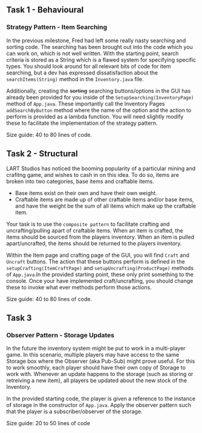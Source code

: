 ## Task 1 - Behavioural

### Strategy Pattern - Item Searching
In the previous milestone, Fred had left some really nasty searching and sorting code. The searching has been brought out into the code which you can work on, which is not well written. With the starting point, search criteria is stored as a String which is a flawed system for specifying specific types. You should look around for all relevant bits of code for item searching, but a dev has expressed dissatisfaction about the `searchItems(String)` method in the `Inventory.java` file.

Additionally, creating the <s>sorting</s> searching buttons/options in the GUI has already been provided for you inside of the `SetupSearching(InventoryPage)` method of `App.java`. These importantly call the Inventory Pages `addSearchByButton` method where the name of the option and the action to perform is provided as a lambda function. You will need slightly modify these to facilitate the implementation of the strategy pattern.

Size guide: 40 to 80 lines of code.


## Task 2 - Structural
LART Studios has noticed the booming popularity of a particular mining and crafitng game, and wishes to cash in on this idea. To do so, items are broken into two categories, base items and craftable items.  

* Base items exist on their own and have their own weight.  
* Craftable items are made up of other craftable items and/or base items, and have the weight be the sum of all items which make up the craftable item.

Your task is to use the `composite pattern` to facilitate crafting and uncrafting/pulling apart of craftable items. When an item is crafted, the items should be sourced from the players inventory. When an item is pulled apart/uncrafted, the items should be returned to the players inventory.

Within the Item page and crafting page of the GUI, you will find `Craft` and `Uncraft` buttons. The action that these buttons perform is defined in the `setupCrafting(ItemCraftPage)` and `setupUncrafting(ProductPage)` methods of `App.java`.In the provided starting point, these only print something to the console. Once your have implemented craft/uncrafting, you should change these to invoke what ever methods perform those actions.

Size guide: 40 to 80 lines of code.

## Task 3 
### Observer Pattern - Storage Updates
In the future the inventory system might be put to work in a multi-player game. In this scenario, multiple players may have access to the same Storage box where the Observer (aka Pub-Sub) might prove useful. For this to work smoothly, each player should have their own copy of Storage to work with. Whenever an update happens to the storage (such as storing or retreiving a new item), all players be updated about the new stock of the Inventory.

In the provided starting code, the player is given a reference to the instance of storage in the constructor of `App.java`. Apply the observer pattern such that the player is a subscriber/observer of the storage. 

Size guide: 20 to 50 lines of code
